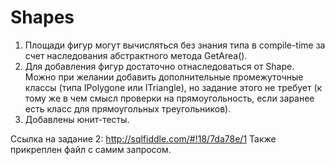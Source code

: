 # Shapes
1. Площади фигур могут вычисляться без знания типа в compile-time за счет наследования абстрактного метода GetArea().
2. Для добавления фигур достаточно отнаследоваться от Shape. Можно при желании добавить дополнительные промежуточные классы (типа IPolygone или ITriangle), но задание этого не требует (к тому же в чем смысл проверки на прямоугольность, если заранее есть класс для прямоугольных треугольников).
3. Добавлены юнит-тесты.

Ссылка на задание 2: http://sqlfiddle.com/#!18/7da78e/1
Также прикреплен файл с самим запросом.